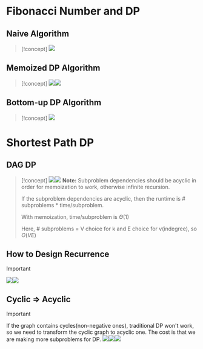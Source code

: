 # Fibonacci Number and DP
## Naive Algorithm
> [!concept]
> ![](Dynamic_Programming.assets/image-20240201170309701.png)



## Memoized DP Algorithm
> [!concept]
> ![](Dynamic_Programming.assets/image-20240201170333612.png)![](Dynamic_Programming.assets/image-20240201170342846.png)


## Bottom-up DP Algorithm
> [!concept]
> ![](Dynamic_Programming.assets/image-20240201170555933.png)


# Shortest Path DP
## DAG DP
> [!concept]
> ![](Dynamic_Programming.assets/image-20240201171402110.png)![](Dynamic_Programming.assets/image-20240201171409172.png)
> **Note:** Subproblem dependencies should be acyclic in order for memoization to work, otherwise infinite recursion.
> 
> If the subproblem dependencies are acyclic, then the runtime is # subproblems * time/subproblem.
> 
> With memoization, time/subproblem is $\Theta(1)$
> 
> Here, # subproblems = V choice for k and E choice for v(indegree), so $O(VE)$


## How to Design Recurrence
> [!important]
> ![](Dynamic_Programming.assets/image-20240201231020304.png)![](Dynamic_Programming.assets/image-20240201231025023.png)





## Cyclic => Acyclic
> [!important]
> If the graph contains cycles(non-negative ones), traditional DP won't work, so we need to transform the cyclic graph to acyclic one. The cost is that we are making more subproblems for DP.
> ![](Dynamic_Programming.assets/image-20240201230123149.png)![](Dynamic_Programming.assets/image-20240201230130981.png)![](Dynamic_Programming.assets/image-20240201230137089.png)








